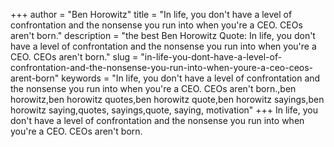 +++
author = "Ben Horowitz"
title = "In life, you don't have a level of confrontation and the nonsense you run into when you're a CEO. CEOs aren't born."
description = "the best Ben Horowitz Quote: In life, you don't have a level of confrontation and the nonsense you run into when you're a CEO. CEOs aren't born."
slug = "in-life-you-dont-have-a-level-of-confrontation-and-the-nonsense-you-run-into-when-youre-a-ceo-ceos-arent-born"
keywords = "In life, you don't have a level of confrontation and the nonsense you run into when you're a CEO. CEOs aren't born.,ben horowitz,ben horowitz quotes,ben horowitz quote,ben horowitz sayings,ben horowitz saying,quotes, sayings,quote, saying, motivation"
+++
In life, you don't have a level of confrontation and the nonsense you run into when you're a CEO. CEOs aren't born.
